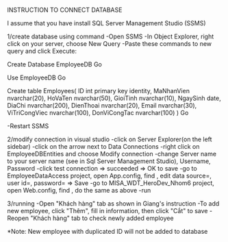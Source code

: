 INSTRUCTION TO CONNECT DATABASE

I assume that you have install SQL Server Management Studio (SSMS)

1/create database using command
-Open SSMS
-In Object Explorer, right click on your server, choose New Query
-Paste these commands to new query and click Execute:

Create Database EmployeeDB
Go

Use EmployeeDB
Go

Create table Employees(
	ID int primary key identity,
	MaNhanVien nvarchar(20),
	HoVaTen nvarchar(50),
	GioiTinh nvarchar(10),
	NgaySinh date,
	DiaChi nvarchar(200),
	DienThoai nvarchar(20),
	Email nvarchar(30),
	ViTriCongViec nvarchar(100),
	DonViCongTac nvarchar(100)
)
Go

-Restart SSMS

2/modify connection in visual studio
-click on Server Explorer(on the left sidebar)
-click on the arrow next to Data Connections
-right click on EmployeeDBEntities and choose Modify connection
-change Server name to your server name (see in Sql Server Management Studio), Username, Password
-click test connection => succeeded => OK to save
-go to EmployeeDataAccess project, open App.config, find <connectionStrings>, edit data source=<your servername>, user id=<your id>, password=<your password> => Save
-go to MISA_WDT_HeroDev_Nhom6 project, open Web.config, find <connectionStrings>, do the same as above
-run

3/running
-Open "Khách hàng" tab as shown in Giang's instruction
-To add new employee, click "Thêm", fill in information, then click "Cắt" to save
-Reopen "Khách hàng" tab to check newly added employee

*Note: New employee with duplicated ID will not be added to database
